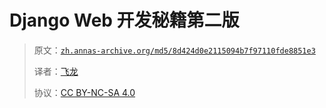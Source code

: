 # Django Web 开发秘籍第二版

> 原文：[`zh.annas-archive.org/md5/8d424d0e2115094b7f97110fde8851e3`](https://zh.annas-archive.org/md5/8d424d0e2115094b7f97110fde8851e3)
> 
> 译者：[飞龙](https://github.com/wizardforcel)
> 
> 协议：[CC BY-NC-SA 4.0](http://creativecommons.org/licenses/by-nc-sa/4.0/)
